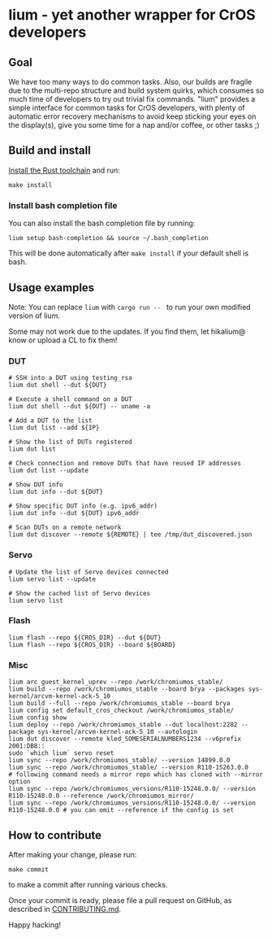 # lium - yet another wrapper for CrOS developers

## Goal

We have too many ways to do common tasks. Also, our builds are fragile due to the multi-repo structure and
build system quirks, which consumes so much time of developers to try out trivial fix commands.
"lium" provides a simple interface for common tasks for CrOS developers,
with plenty of automatic error recovery mechanisms to avoid keep sticking your eyes on the display(s),
give you some time for a nap and/or coffee, or other tasks ;)

## Build and install

[Install the Rust toolchain](https://rustup.rs/) and run:

```
make install
```

### Install bash completion file

You can also install the bash completion file by running:

```
lium setup bash-completion && source ~/.bash_completion
```

This will be done automatically after `make install` if your default shell is bash.

## Usage examples

Note: You can replace `lium` with `cargo run -- ` to run your own modified version of lium.

Some may not work due to the updates. If you find them, let hikalium@ know or upload a CL to fix them!

### DUT
```
# SSH into a DUT using testing_rsa
lium dut shell --dut ${DUT}

# Execute a shell command on a DUT
lium dut shell --dut ${DUT} -- uname -a

# Add a DUT to the list
lium dut list --add ${IP}

# Show the list of DUTs registered
lium dut list

# Check connection and remove DUTs that have reused IP addresses
lium dut list --update

# Show DUT info
lium dut info --dut ${DUT}

# Show specific DUT info (e.g. ipv6_addr)
lium dut info --dut ${DUT} ipv6_addr

# Scan DUTs on a remote network
lium dut discover --remote ${REMOTE} | tee /tmp/dut_discovered.json
```

### Servo

```
# Update the list of Servo devices connected
lium servo list --update

# Show the cached list of Servo devices
lium servo list
```

### Flash

```
lium flash --repo ${CROS_DIR} --dut ${DUT}
lium flash --repo ${CROS_DIR} --board ${BOARD}
```

### Misc

```
lium arc guest_kernel_uprev --repo /work/chromiumos_stable/
lium build --repo /work/chromiumos_stable --board brya --packages sys-kernel/arcvm-kernel-ack-5_10
lium build --full --repo /work/chromiumos_stable --board brya
lium config set default_cros_checkout /work/chromiumos_stable/
lium config show
lium deploy --repo /work/chromiumos_stable --dut localhost:2282 --package sys-kernel/arcvm-kernel-ack-5_10 --autologin
lium dut discover --remote kled_SOMESERIALNUMBERS1234 --v6prefix 2001:DB8::
sudo `which lium` servo reset
lium sync --repo /work/chromiumos_stable/ --version 14899.0.0
lium sync --repo /work/chromiumos_stable/ --version R110-15263.0.0
# following command needs a mirror repo which has cloned with --mirror option
lium sync --repo /work/chromiumos_versions/R110-15248.0.0/ --version R110-15248.0.0 --reference /work/chromiumos_mirror/
lium sync --repo /work/chromiumos_versions/R110-15248.0.0/ --version R110-15248.0.0 # you can omit --reference if the config is set
```

## How to contribute
After making your change, please run:
```
make commit
```
to make a commit after running various checks.

Once your commit is ready, please file a pull request on GitHub, as described in [CONTRIBUTING.md](./CONTRIBUTING.md).

Happy hacking!
